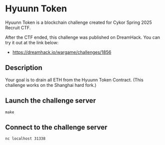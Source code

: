 # Hyuunn Token
Hyuunn Token is a blockchain challenge created for Cykor Spring 2025 Recruit CTF.

After the CTF ended, this challenge was published on DreamHack. You can try it out at the link below:
- https://dreamhack.io/wargame/challenges/1856

## Description
Your goal is to drain all ETH from the Hyuunn Token Contract. (This challenge works on the Shanghai hard fork.)

## Launch the challenge server
```
make
```

## Connect to the challenge server
```
nc localhost 31338
```
